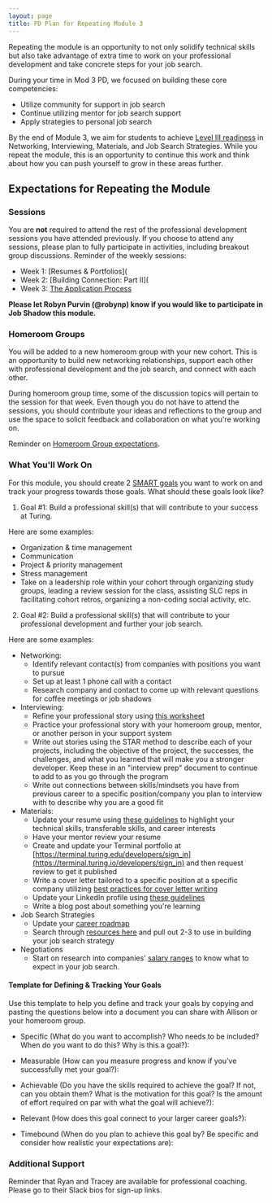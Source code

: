 ```yaml
---
layout: page
title: PD Plan for Repeating Module 3
---
```


Repeating the module is an opportunity to not only solidify technical skills but also take advantage of extra time to work on your professional development and take concrete steps for your job search.

During your time in Mod 3 PD, we focused on building these core competencies:

* Utilize community for support in job search
* Continue utilizing mentor for job search support
* Apply strategies to personal job search

By the end of Module 3, we aim for students to achieve [Level III readiness](/standards_and_rubric/index) in Networking, Interviewing, Materials, and Job Search Strategies. While you repeat the module, this is an opportunity to continue this work and think about how you can push yourself to grow in these areas further.

## Expectations for Repeating the Module

### Sessions
You are **not** required to attend the rest of the professional development sessions you have attended previously. If you choose to attend any sessions, please plan to fully participate in activities, including breakout group discussions. Reminder of the weekly sessions:

* Week 1: [Resumes & Portfolios](
* Week 2: [Building Connection: Part II](
* Week 3: [The Application Process](/module_three/week_3_application_process_session)

**Please let Robyn Purvin (@robynp) know if you would like to participate in Job Shadow this module.**

### Homeroom Groups
You will be added to a new homeroom group with your new cohort. This is an opportunity to build new networking relationships, support each other with professional development and the job search, and connect with each other. 

During homeroom group time, some of the discussion topics will pertain to the session for that week. Even though you do not have to attend the sessions, you should contribute your ideas and reflections to the group and use the space to solicit feedback and collaboration on what you're working on. 

Reminder on [Homeroom Group expectations](/student_discussion_groups/).

### What You'll Work On
For this module, you should create 2 [SMART goals](https://www.smartsheet.com/blog/essential-guide-writing-smart-goals) you want to work on and track your progress towards those goals. What should these goals look like? 

1. Goal #1: Build a professional skill(s) that will contribute to your success at Turing.

Here are some examples:
  * Organization & time management
  * Communication
  * Project & priority management
  * Stress management
  * Take on a leadership role within your cohort through organizing study groups, leading a review session for the class, assisting SLC reps in facilitating cohort retros, organizing a non-coding social activity, etc.
  
2. Goal #2: Build a professional skill(s) that will contribute to your professional development and further your job search.

Here are some examples:
  * Networking:
     * Identify relevant contact(s) from companies with positions you want to pursue
     * Set up at least 1 phone call with a contact
     * Research company and contact to come up with relevant questions for coffee meetings or job shadows
  * Interviewing:
     * Refine your professional story using [this worksheet](https://docs.google.com/spreadsheets/d/19JdLwk6ENV_Q6qvAlPMvMHoUVSIyLzYPp32pdaxL8Qg/edit?usp=sharing)
     * Practice your professional story with your homeroom group, mentor, or another person in your support system
     * Write out stories using the STAR method to describe each of your projects, including the objective of the project, the successes, the challenges, and what you learned that will make you a stronger developer. Keep these in an "interview prep" document to continue to add to as you go through the program
     * Write out connections between skills/mindsets you have from previous career to a specific position/company you plan to interview with to describe why you are a good fit
  * Materials:
     * Update your resume using [these guidelines](/resources/resume_resources) to highlight your technical skills, transferable skills, and career interests
     * Have your mentor review your resume
     * Create and update your Terminal portfolio at [https://terminal.turing.edu/developers/sign_in](https://terminal.turing.io/developers/sign_in) and then request review to get it published
     * Write a cover letter tailored to a specific position at a specific company utilizing [best practices for cover letter writing](/resources/cover_letter_resources)
     * Update your LinkedIn profile using [these guidelines](/resources/branding_resources)
     * Write a blog post about something you're learning
  * Job Search Strategies
     * Update your [career roadmap](https://docs.google.com/document/d/1yMlss8updK2zaTVPwUzcoBG2ws5zBWENjE2a-SjSPeM/edit?usp=sharing)
     * Search through [resources here](/resources/finding_opportunities) and pull out 2-3 to use in building your job search strategy
  * Negotiations
     * Start on research into companies' [salary ranges](https://www.levels.fyi/) to know what to expect in your job search. 

#### Template for Defining & Tracking Your Goals
Use this template to help you define and track your goals by copying and pasting the questions below into a document you can share with Allison or your homeroom group. 

* Specific (What do you want to accomplish? Who needs to be included? When do you want to do this? Why is this a goal?): 

* Measurable (How can you measure progress and know if you’ve successfully met your goal?):

* Achievable (Do you have the skills required to achieve the goal? If not, can you obtain them? What is the motivation for this goal? Is the amount of effort required on par with what the goal will achieve?):

* Relevant (How does this goal connect to your larger career goals?):

* Timebound (When do you plan to achieve this goal by? Be specific and consider how realistic your expectations are):

### Additional Support
Reminder that Ryan and Tracey are available for professional coaching. Please go to their Slack bios for sign-up links.

